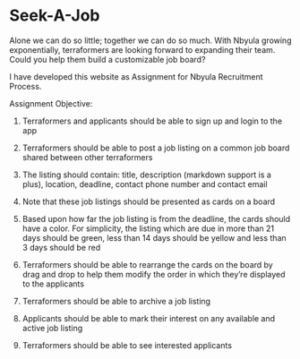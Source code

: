 
# Seek-A-Job

Alone we can do so little; together we can do so much. With Nbyula
growing exponentially, terraformers are looking forward to expanding
their team. Could you help them build a customizable job board?

I have developed this website as Assignment for Nbyula Recruitment Process.

Assignment Objective:
1. Terraformers and applicants should be able to sign up and login to the app
2. Terraformers should be able to post a job listing on a common job  board shared between other terraformers
3. The listing should contain: title, description (markdown
support is a plus), location, deadline, contact phone
number and contact email

4. Note that these job listings should be presented as cards on a board

5. Based upon how far the job listing is from the deadline, the cards should have a color. For simplicity, the listing which are due in more than 21 days should be green, less than 14 days should be yellow and less than 3 days should be red
6. Terraformers should be able to rearrange the cards on the board by drag and drop to help them modify the order in which they’re displayed to the applicants
7. Terraformers should be able to archive a job listing
8. Applicants should be able to mark their interest on any available and active job listing
9. Terraformers should be able to see interested applicants

